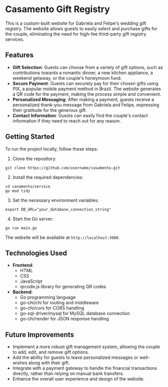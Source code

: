 # Casamento Gift Registry

This is a custom-built website for Gabriela and Felipe's wedding gift registry. The website allows guests to easily select and purchase gifts for the couple, eliminating the need for high-fee third-party gift registry services.

## Features

- **Gift Selection**: Guests can choose from a variety of gift options, such as contributions towards a romantic dinner, a new kitchen appliance, a weekend getaway, or the couple's honeymoon fund.
- **Secure Payment**: Guests can securely pay for their chosen gifts using PIX, a popular mobile payment method in Brazil. The website generates a QR code for the payment, making the process simple and convenient.
- **Personalized Messaging**: After making a payment, guests receive a personalized thank-you message from Gabriela and Felipe, expressing their gratitude for the generous gift.
- **Contact Information**: Guests can easily find the couple's contact information if they need to reach out for any reason.

## Getting Started

To run the project locally, follow these steps:

1. Clone the repository:

```
git clone https://github.com/username/casamento.git
```

2. Install the required dependencies:

```
cd casamento/service
go mod tidy
```

3. Set the necessary environment variables:

```
export DB_URL="your_database_connection_string"
```

4. Start the Go server:

```
go run main.go
```

The website will be available at `http://localhost:3000`.

## Technologies Used

- **Frontend**:
  - HTML
  - CSS
  - JavaScript
  - qrcode.js library for generating QR codes
- **Backend**:
  - Go programming language
  - go-chi/chi for routing and middleware
  - go-chi/cors for CORS handling
  - go-sql-driver/mysql for MySQL database connection
  - go-chi/render for JSON response handling

## Future Improvements

- Implement a more robust gift management system, allowing the couple to add, edit, and remove gift options.
- Add the ability for guests to leave personalized messages or well-wishes along with their gift.
- Integrate with a payment gateway to handle the financial transactions directly, rather than relying on manual bank transfers.
- Enhance the overall user experience and design of the website.

